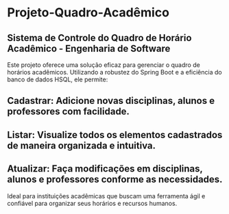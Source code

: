 # Projeto-Quadro-Acadêmico
## Sistema de Controle do Quadro de Horário Acadêmico - Engenharia de Software

Este projeto oferece uma solução eficaz para gerenciar o quadro de horários acadêmicos. Utilizando a robustez do Spring Boot e a eficiência do banco de dados HSQL, ele permite:

## Cadastrar: Adicione novas disciplinas, alunos e professores com facilidade.
## Listar: Visualize todos os elementos cadastrados de maneira organizada e intuitiva.
## Atualizar: Faça modificações em disciplinas, alunos e professores conforme as necessidades.
Ideal para instituições acadêmicas que buscam uma ferramenta ágil e confiável para organizar seus horários e recursos humanos.
